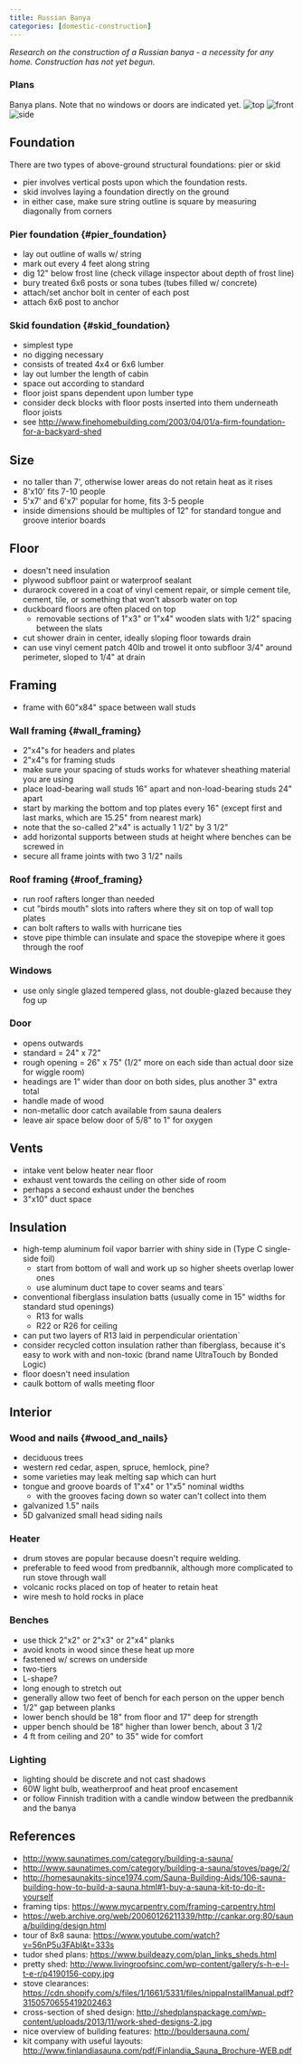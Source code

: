 ```yaml
---
title: Russian Banya
categories: [domestic-construction]
---
```


_Research on the construction of a Russian banya - a necessity for any home. Construction has not yet begun._

### Plans

Banya plans. Note that no windows or doors are indicated yet.
![top](../assets/banya-design/bloomberg_banya_top.png)
![front](../assets/banya-design/bloombarg_banya_front.png)
![side](../assets/banya-design/bloombarg_banya_side.png)

## Foundation

There are two types of above-ground structural foundations: pier or skid

- pier involves vertical posts upon which the foundation rests.
- skid involves laying a foundation directly on the ground
- in either case, make sure string outline is square by measuring diagonally from corners

### Pier foundation {#pier_foundation}

- lay out outline of walls w/ string
- mark out every 4 feet along string
- dig 12" below frost line (check village inspector about depth of frost line)
- bury treated 6x6 posts or sona tubes (tubes filled w/ concrete)
- attach/set anchor bolt in center of each post
- attach 6x6 post to anchor

### Skid foundation {#skid_foundation}

- simplest type
- no digging necessary
- consists of treated 4x4 or 6x6 lumber
- lay out lumber the length of cabin
- space out according to standard
- floor joist spans dependent upon lumber type
- consider deck blocks with floor posts inserted into them underneath floor joists
- see <http://www.finehomebuilding.com/2003/04/01/a-firm-foundation-for-a-backyard-shed>

## Size

- no taller than 7', otherwise lower areas do not retain heat as it rises
- 8'x10' fits 7-10 people
- 5'x7' and 6'x7' popular for home, fits 3-5 people
- inside dimensions should be multiples of 12" for standard tongue and groove interior boards

## Floor

- doesn't need insulation
- plywood subfloor paint or waterproof sealant
- durarock covered in a coat of vinyl cement repair, or simple cement tile, cement, tile, or something that won't absorb water on top
- duckboard floors are often placed on top
  - removable sections of 1"x3" or 1"x4" wooden slats with 1/2" spacing between the slats
- cut shower drain in center, ideally sloping floor towards drain
- can use vinyl cement patch 40lb and trowel it onto subfloor 3/4" around perimeter, sloped to 1/4" at drain

## Framing

- frame with 60"x84" space between wall studs

### Wall framing {#wall_framing}

- 2"x4"s for headers and plates
- 2"x4"s for framing studs
- make sure your spacing of studs works for whatever sheathing material you are using
- place load-bearing wall studs 16" apart and non-load-bearing studs 24" apart
- start by marking the bottom and top plates every 16" (except first and last marks, which are 15.25" from nearest mark)
- note that the so-called 2"x4" is actually 1 1/2" by 3 1/2"
- add horizontal supports between studs at height where benches can be screwed in
- secure all frame joints with two 3 1/2" nails

### Roof framing {#roof_framing}

- run roof rafters longer than needed
- cut "birds mouth" slots into rafters where they sit on top of wall top plates
- can bolt rafters to walls with hurricane ties
- stove pipe thimble can insulate and space the stovepipe where it goes through the roof

### Windows

- use only single glazed tempered glass, not double-glazed because they fog up

### Door

- opens outwards
- standard = 24" x 72"
- rough opening = 26" x 75" (1/2" more on each side than actual door size for wiggle room)
- headings are 1" wider than door on both sides, plus another 3" extra total
- handle made of wood
- non-metallic door catch available from sauna dealers
- leave air space below door of 5/8" to 1" for oxygen

## Vents

- intake vent below heater near floor
- exhaust vent towards the ceiling on other side of room
- perhaps a second exhaust under the benches
- 3"x10" duct space

## Insulation

- high-temp aluminum foil vapor barrier with shiny side in (Type C single-side foil)
  - start from bottom of wall and work up so higher sheets overlap lower ones
  - use aluminum duct tape to cover seams and tears`
- conventional fiberglass insulation batts (usually come in 15" widths for standard stud openings)
  - R13 for walls
  - R22 or R26 for ceiling
- can put two layers of R13 laid in perpendicular orientation`
- consider recycled cotton insulation rather than fiberglass, because it's easy to work with and non-toxic (brand name UltraTouch by Bonded Logic)
- floor doesn't need insulation
- caulk bottom of walls meeting floor

## Interior

### Wood and nails {#wood_and_nails}

- deciduous trees
- western red cedar, aspen, spruce, hemlock, pine?
- some varieties may leak melting sap which can hurt
- tongue and groove boards of 1"x4" or 1"x5" nominal widths
  - with the grooves facing down so water can't collect into them
- galvanized 1.5" nails
- 5D galvanized small head siding nails

### Heater

- drum stoves are popular because doesn't require welding.
- preferable to feed wood from predbannik, although more complicated to run stove through wall
- volcanic rocks placed on top of heater to retain heat
- wire mesh to hold rocks in place

### Benches

- use thick 2"x2" or 2"x3" or 2"x4" planks
- avoid knots in wood since these heat up more
- fastened w/ screws on underside
- two-tiers
- L-shape?
- long enough to stretch out
- generally allow two feet of bench for each person on the upper bench
- 1/2" gap between planks
- lower bench should be 18" from floor and 17" deep for strength
- upper bench should be 18" higher than lower bench, about 3 1/2
- 4 ft from ceiling and 20" to 35" wide for comfort

### Lighting

- lighting should be discrete and not cast shadows
- 60W light bulb, weatherproof and heat proof encasement
- or follow Finnish tradition with a candle window between the predbannik and the banya

## References

- <http://www.saunatimes.com/category/building-a-sauna/>
- <http://www.saunatimes.com/category/building-a-sauna/stoves/page/2/>
- <http://homesaunakits-since1974.com/Sauna-Building-Aids/106-sauna-building-how-to-build-a-sauna.html#1-buy-a-sauna-kit-to-do-it-yourself>
- framing tips: <https://www.mycarpentry.com/framing-carpentry.html>
- <https://web.archive.org/web/20060126211339/http://cankar.org:80/sauna/building/design.html>
- tour of 8x8 sauna: <https://www.youtube.com/watch?v=56nP5u3FAbI&t=333s>
- tudor shed plans: <https://www.buildeazy.com/plan_links_sheds.html>
- pretty shed: <http://www.livingroofsinc.com/wp-content/gallery/s-h-e-l-t-e-r/p4190156-copy.jpg>
- stove clearances: <https://cdn.shopify.com/s/files/1/1661/5331/files/nippaInstallManual.pdf?3150570655419202463>
- cross-section of shed design: <http://shedplanspackage.com/wp-content/uploads/2013/11/work-shed-designs-2.jpg>
- nice overview of building features: <http://bouldersauna.com/>
- kit company with useful layouts: <http://www.finlandiasauna.com/pdf/Finlandia_Sauna_Brochure-WEB.pdf>
